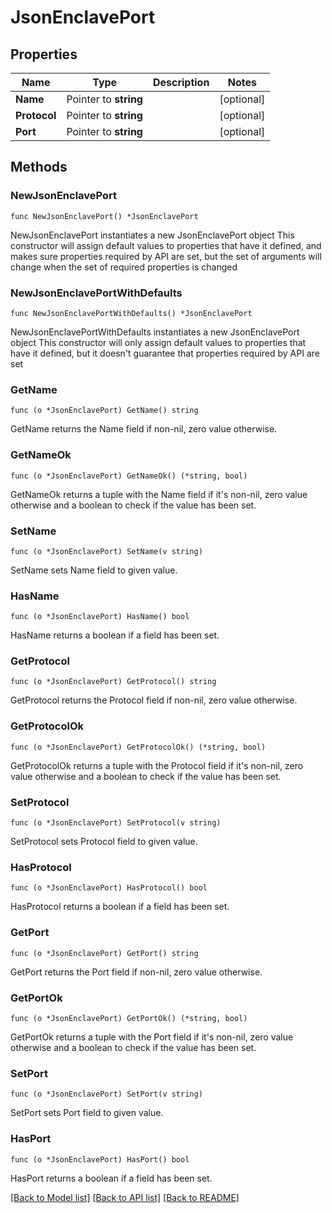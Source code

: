 # JsonEnclavePort

## Properties

Name | Type | Description | Notes
------------ | ------------- | ------------- | -------------
**Name** | Pointer to **string** |  | [optional] 
**Protocol** | Pointer to **string** |  | [optional] 
**Port** | Pointer to **string** |  | [optional] 

## Methods

### NewJsonEnclavePort

`func NewJsonEnclavePort() *JsonEnclavePort`

NewJsonEnclavePort instantiates a new JsonEnclavePort object
This constructor will assign default values to properties that have it defined,
and makes sure properties required by API are set, but the set of arguments
will change when the set of required properties is changed

### NewJsonEnclavePortWithDefaults

`func NewJsonEnclavePortWithDefaults() *JsonEnclavePort`

NewJsonEnclavePortWithDefaults instantiates a new JsonEnclavePort object
This constructor will only assign default values to properties that have it defined,
but it doesn't guarantee that properties required by API are set

### GetName

`func (o *JsonEnclavePort) GetName() string`

GetName returns the Name field if non-nil, zero value otherwise.

### GetNameOk

`func (o *JsonEnclavePort) GetNameOk() (*string, bool)`

GetNameOk returns a tuple with the Name field if it's non-nil, zero value otherwise
and a boolean to check if the value has been set.

### SetName

`func (o *JsonEnclavePort) SetName(v string)`

SetName sets Name field to given value.

### HasName

`func (o *JsonEnclavePort) HasName() bool`

HasName returns a boolean if a field has been set.

### GetProtocol

`func (o *JsonEnclavePort) GetProtocol() string`

GetProtocol returns the Protocol field if non-nil, zero value otherwise.

### GetProtocolOk

`func (o *JsonEnclavePort) GetProtocolOk() (*string, bool)`

GetProtocolOk returns a tuple with the Protocol field if it's non-nil, zero value otherwise
and a boolean to check if the value has been set.

### SetProtocol

`func (o *JsonEnclavePort) SetProtocol(v string)`

SetProtocol sets Protocol field to given value.

### HasProtocol

`func (o *JsonEnclavePort) HasProtocol() bool`

HasProtocol returns a boolean if a field has been set.

### GetPort

`func (o *JsonEnclavePort) GetPort() string`

GetPort returns the Port field if non-nil, zero value otherwise.

### GetPortOk

`func (o *JsonEnclavePort) GetPortOk() (*string, bool)`

GetPortOk returns a tuple with the Port field if it's non-nil, zero value otherwise
and a boolean to check if the value has been set.

### SetPort

`func (o *JsonEnclavePort) SetPort(v string)`

SetPort sets Port field to given value.

### HasPort

`func (o *JsonEnclavePort) HasPort() bool`

HasPort returns a boolean if a field has been set.


[[Back to Model list]](../README.md#documentation-for-models) [[Back to API list]](../README.md#documentation-for-api-endpoints) [[Back to README]](../README.md)


